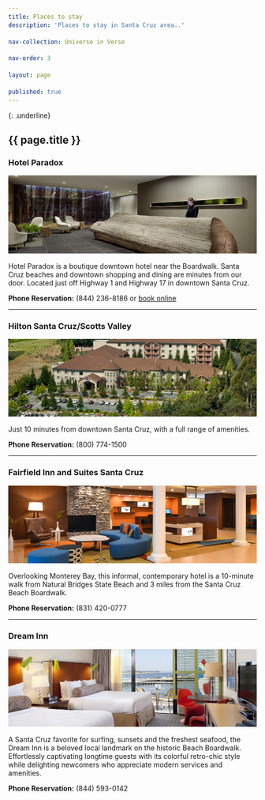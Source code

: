 ```yaml
---
title: Places to stay
description: 'Places to stay in Santa Cruz area..'

nav-collection: Universe in Verse

nav-order: 3

layout: page

published: true
---
```

{: .underline}
## {{ page.title }}

### Hotel Paradox

![Hotel Paradox](images/hotel-paradox.jpg)

Hotel Paradox is a boutique downtown hotel near the Boardwalk. Santa Cruz beaches and downtown shopping and dining are minutes from our door. Located just off Highway 1 and Highway 17 in downtown Santa Cruz.

**Phone Reservation:** (844) 236-8186 or [book online](https://www.marriott.com/events/start.mi?id=1579052459854&key=GRP)

---

### Hilton Santa Cruz/Scotts Valley

![Hilton Santa Cruz/Scotts Valley](images/hilton-hotel.jpg)

Just 10 minutes from downtown Santa Cruz, with a full range of amenities.

**Phone Reservation:** (800) 774-1500

---

### Fairfield Inn and Suites Santa Cruz

![Fairfield Inn and Suites Santa Cruz](images/fairfield-inn.jpg)

Overlooking Monterey Bay, this informal, contemporary hotel is a 10-minute walk from Natural Bridges State Beach and 3 miles from the Santa Cruz Beach Boardwalk.

**Phone Reservation:** (831) 420-0777

---

### Dream Inn

![Dream Inn](images/dream-inn.jpg)

A Santa Cruz favorite for surfing, sunsets and the freshest seafood, the Dream Inn is a beloved local landmark on the historic Beach Boardwalk. Effortlessly captivating longtime guests with its colorful retro-chic style while delighting newcomers who appreciate modern services and amenities.

**Phone Reservation:** (844) 593-0142

